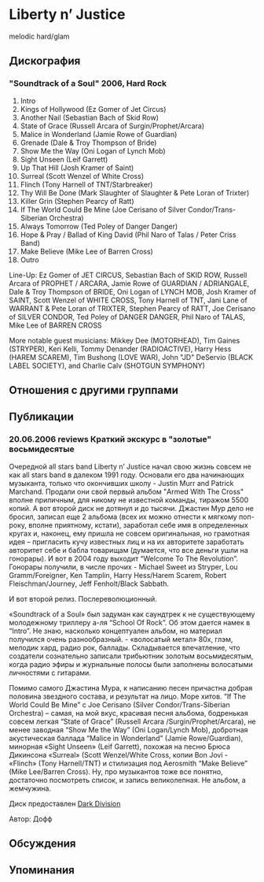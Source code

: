 # Liberty n’ Justice

melodic hard/glam

## Дискография

### "Soundtrack of a Soul" 2006, Hard Rock

01. Intro 
02. Kings of Hollywood (Ez Gomer of Jet Circus) 
03. Another Nail (Sebastian Bach of Skid Row) 
04. State of Grace (Russell Arcara of Surgin/Prophet/Arcara) 
05. Malice in Wonderland (Jamie Rowe of Guardian) 
06. Grenade (Dale & Troy Thompson of Bride) 
07. Show Me the Way (Oni Logan of Lynch Mob) 
08. Sight Unseen (Leif Garrett) 
09. Up That Hill (Josh Kramer of Saint) 
10. Surreal (Scott Wenzel of White Cross) 
11. Flinch (Tony Harnell of TNT/Starbreaker) 
12. Thy Will Be Done (Mark Slaughter of Slaughter & Pete Loran of Trixter) 
13. Killer Grin (Stephen Pearcy of Ratt) 
14. If The World Could Be Mine (Joe Cerisano of Silver Condor/Trans-Siberian Orchestra) 
15. Always Tomorrow (Ted Poley of Danger Danger) 
16. Hope & Pray / Ballad of King David (Phil Naro of Talas / Peter Criss Band) 
17. Make Believe (Mike Lee of Barren Cross) 
18. Outro 

Line-Up: 
Ez Gomer of JET CIRCUS, Sebastian Bach of SKID ROW, Russell Arcara of PROPHET / ARCARA, Jamie Rowe of GUARDIAN / ADRIANGALE, Dale & Troy Thompson of BRIDE, Oni Logan of LYNCH MOB, Josh Kramer of SAINT, Scott Wenzel of WHITE CROSS, Tony Harnell of TNT, Jani Lane of WARRANT & Pete Loran of TRIXTER, Stephen Pearcy of RATT, Joe Cerisano of SILVER CONDOR, Ted Poley of DANGER DANGER, Phil Naro of TALAS, Mike Lee of BARREN CROSS 

More notable guest musicians: 
Mikkey Dee (MOTORHEAD), Tim Gaines (STRYPER), Keri Kelli, Tommy Denander (RADIOACTIVE), Harry Hess (HAREM SCAREM), Tim Bushong (LOVE WAR), John "JD" DeServio (BLACK LABEL SOCIETY), and Charlie Calv (SHOTGUN SYMPHONY)


## Отношения с другими группами


## Публикации

### 20.06.2006 reviews Краткий экскурс в &quot;золотые&quot; восьмидесятые

<P>Очередной all stars band Liberty n’ Justice начал свою жизнь совсем не как all stars band в далеком 1991 году. Основали его два начинающих музыканта, только что окончивших школу - <SPAN lang=EN>Justin</SPAN> <SPAN lang=EN>Murr</SPAN> <SPAN lang=EN>and</SPAN> <SPAN lang=EN>Patrick</SPAN> <SPAN lang=EN>Marchand</SPAN>. Продали они свой первый альбом "<SPAN lang=EN>Armed</SPAN> <SPAN lang=EN>With</SPAN> <SPAN lang=EN>The</SPAN> <SPAN lang=EN>Cross</SPAN>" вполне приличным, для никому не известной команды, тиражом 5500 копий. А вот второй диск не дотянул и до тысячи. Джастин Мур дело не бросил, записал еще 2 альбома (всех их можно отнести к мягкому поп-року, вполне приятному, кстати), заработал себе имя в определенных кругах и, наконец, ему пришла не совсем оригинальная, но грамотная идея – пригласить кучу известных лиц и на их авторитете заработать авторитет себе и бабла товарищам (думается, что все деньги ушли на гонорары). И вот в 2004 году выходит “Welcome To The Revolution”. Гонорары получили, в числе прочих<SPAN> <SPAN lang=EN-US>- </SPAN></SPAN><SPAN lang=EN>Michael</SPAN> <SPAN lang=EN>Sweet</SPAN> из <SPAN lang=EN>Stryper</SPAN>, <SPAN lang=EN>Lou</SPAN> <SPAN lang=EN>Gramm</SPAN>/<SPAN lang=EN>Foreigner</SPAN>, <SPAN lang=EN>Ken</SPAN> <SPAN lang=EN>Tamplin</SPAN>, <SPAN lang=EN>Harry Hess</SPAN>/<SPAN lang=EN>Harem Scarem</SPAN>, <SPAN lang=EN>Robert Fleischman</SPAN>/<SPAN lang=EN>Journey</SPAN>, <SPAN lang=EN>Jeff Fenholt</SPAN>/<SPAN lang=EN>Black Sabbath</SPAN>.</P>
<P>И вот второй релиз. Послереволюционный. </P>
<P>«<SPAN lang=EN>Soundtrack</SPAN> <SPAN lang=EN>of</SPAN> <SPAN lang=EN>a</SPAN> <SPAN lang=EN>Soul</SPAN>» был задуман как саундтрек к не существующему молодежному триллеру а-ля “School Of Rock”. Об этом дается намек в “Intro”. Не знаю, насколько концептуален альбом, но материал получился очень разнообразный. - «волосатый метал» 80х, глэм, мелодик хард, радио рок, баллады. Складывается впечатление, что создатели сознательно записали трибьютник золотым восьмидесятым, когда радио эфиры и журнальные полосы были заполнены волосатыми личностями с гитарами.</P>
<P>Помимо самого Джастина Мура, к написанию песен причастна добрая половина звездного состава, и результат на лицо. Море хитов. “If The World Could Be Mine” c Joe Cerisano (Silver Condor/Trans-Siberian Orchestra) – самая, на мой вкус, красивая песня альбома, бодренькая совсем легкая<SPAN> <SPAN lang=EN-US>“State of Grace” (Russell Arcara /Surgin/Prophet/Arcara), </SPAN></SPAN>не менее заводная<SPAN> <SPAN lang=EN-US>“Show Me the Way” (Oni Logan/Lynch Mob), </SPAN></SPAN>добротная акустическая баллада<SPAN> <SPAN lang=EN-US>“Malice in Wonderland” (Jamie Rowe/Guardian), </SPAN></SPAN>минорная<SPAN> <SPAN lang=EN-US>«Sight Unseen» (Leif Garrett), </SPAN></SPAN>похожая на песню Брюса Дикинсона<SPAN> <SPAN lang=EN-US>«Surreal» (Scott Wenzel/White Cross, </SPAN></SPAN>копии<SPAN> <SPAN lang=EN-US>Bon Jovi - «Flinch» (Tony Harnell/TNT) </SPAN></SPAN>и стилизация под<SPAN> <SPAN lang=EN-US>Aerosmith “Make Believe” (Mike Lee/Barren Cross). </SPAN></SPAN>Ну, про музыкантов тоже все понятно, достаточно посмотреть список, и запись великолепная. Не альбом, а жемчужина. </P>
<P>Диск предоставлен <A href="http://www.darkdivision.ru/">Dark Division</A></P>
Автор: Дофф


## Обсуждения


## Упоминания

